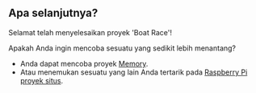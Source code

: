 ## Apa selanjutnya?

Selamat telah menyelesaikan proyek 'Boat Race'!

Apakah Anda ingin mencoba sesuatu yang sedikit lebih menantang?

- Anda dapat mencoba proyek [Memory](https://projects.raspberrypi.org/en/projects/memory).
- Atau menemukan sesuatu yang lain Anda tertarik pada [Raspberry Pi proyek situs](https://projects.raspberrypi.org/en/).